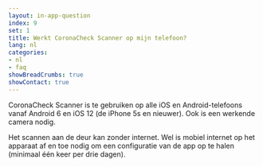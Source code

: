 ```yaml
---
layout: in-app-question
index: 9
set: 1
title: Werkt CoronaCheck Scanner op mijn telefoon? 
lang: nl
categories:
- nl
- faq
showBreadCrumbs: true
showContact: true
---
```

CoronaCheck Scanner is te gebruiken op alle iOS en Android-telefoons vanaf Android 6 en iOS 12 (de iPhone 5s en nieuwer). Ook is een werkende camera nodig.

Het scannen aan de deur kan zonder internet. Wel is mobiel internet op het apparaat af en toe nodig om een configuratie van de app op te halen (minimaal één keer per drie dagen).
